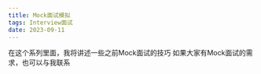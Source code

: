 ```yaml
---
title: Mock面试模拟
tags: Interview面试
date: 2023-09-11
---
```

在这个系列里面，我将讲述一些之前Mock面试的技巧
如果大家有Mock面试的需求，也可以与我联系

